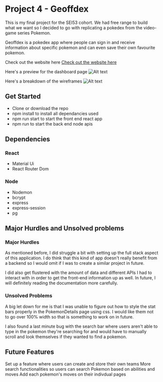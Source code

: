 # Project 4 - Geoffdex

This is my final project for the SEI53 cohort. We had free range to build what we want so I decided to go with replicating a pokedex from the video-game series Pokemon. 

Geoffdex is a pokedex app where people can sign in and receive information about specific pokemon and can even save their own favourite pokemon. 

Check out the website here 
 <a href="https://secure-refuge-39891.herokuapp.com/">
Check out the website here</a>

Here's a preview for the dashboard page
![Alt text](/pokedex-app/src/Images/preview_for_app.png)

Here's a breakdown of the wireframes
![Alt text](/pokedex-app/src/Images/exported-freehand.png.png)

## Get Started
- Clone or download the repo
- npm install to install all dependancies used
- npm run start to start the front end react app
- npm run to start the back end node apis

## Dependencies

### React
- Material Ui
- React Router Dom

### Node
- Nodemon
- bcrypt
- express
- express-session
- pg

## Major Hurdles and Unsolved problems

### Major Hurdles
As mentioned before, I did struggle a bit with setting up the full stack aspect of this application. I do think that this kind of app doesn't really benefit from a backend so I would omit if I was to create a similar project in future.

I did also get flustered with the amount of data and different APIs I had to interact with in order to get the front-end information up as well. In future, I will definitely reading the documentation more carefully.

### Unsolved Problems
A big let down for me is that I was unable to figure out how to style the stat bars properly in the PokemonDetails page using css. I would like them not to go over 100% width so that is something to work on in future.

I also found a last minute bug with the search bar where users aren't able to type in the pokemon they're searching for and would have to manually scroll and look themselves if they wanted to find a pokemon.

## Future Features
Set up a feature where users can create and store their own teams
More search functionalities so users can search Pokemon based on abilities and moves
Add each pokemon's moves on their indivdual pages


